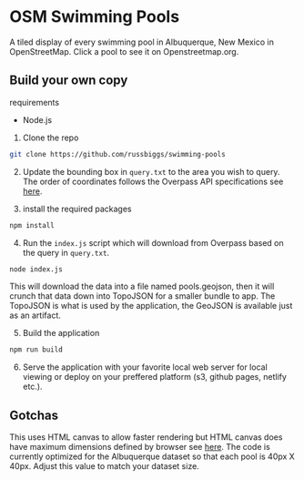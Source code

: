 # OSM Swimming Pools

A tiled display of every swimming pool in Albuquerque, New Mexico in OpenStreetMap. Click a pool to see it on Openstreetmap.org.


## Build your own copy 

requirements
* Node.js

1. Clone the repo 

```sh
git clone https://github.com/russbiggs/swimming-pools
```

2. Update the bounding box in ```query.txt``` to the area you wish to query. The order of coordinates follows the Overpass API specifications see [here](https://wiki.openstreetmap.org/wiki/Overpass_API/Language_Guide#Bounding_box_clauses_.28.22bbox_query.22.2C_.22bounding_box_filter.22.29). 

3. install the required packages

```sh
npm install
```

4. Run the ```index.js``` script which will download from Overpass based on the query in ```query.txt```.

```sh
node index.js
```

This will download the data into a file named pools.geojson, then it will crunch that data down into TopoJSON for a smaller bundle to app. The TopoJSON is what is used by the application, the GeoJSON is available just as an artifact.

5. Build the application 

```sh
npm run build
```

6. Serve the application with your favorite local web server for local viewing or deploy on your preffered platform (s3, github pages, netlify etc.).

## Gotchas

This uses HTML canvas to allow faster rendering but HTML canvas does have maximum dimensions defined by browser see [here](https://developer.mozilla.org/en-US/docs/Web/HTML/Element/canvas#maximum_canvas_size). The code is currently optimized for the Albuquerque dataset so that each pool is 40px X 40px. Adjust this value to match your dataset size.